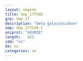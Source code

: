 ```yaml
---
layout: smgene
title: Smp_177540
grp: Smp_17
description: "beta galactosidase"
smp: Smp_177540.1
uniprot: "G4VRZ8"
length:   423
cdd: "ns"
kk: ns
categories: sm
---
```

